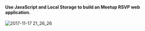 #### Use JavaScript and Local Storage to build an Meetup RSVP web application.
![2017-11-17 21_26_26](https://user-images.githubusercontent.com/7793605/32942761-0efaa842-cbde-11e7-98ef-fa7aaeb6f135.gif)

